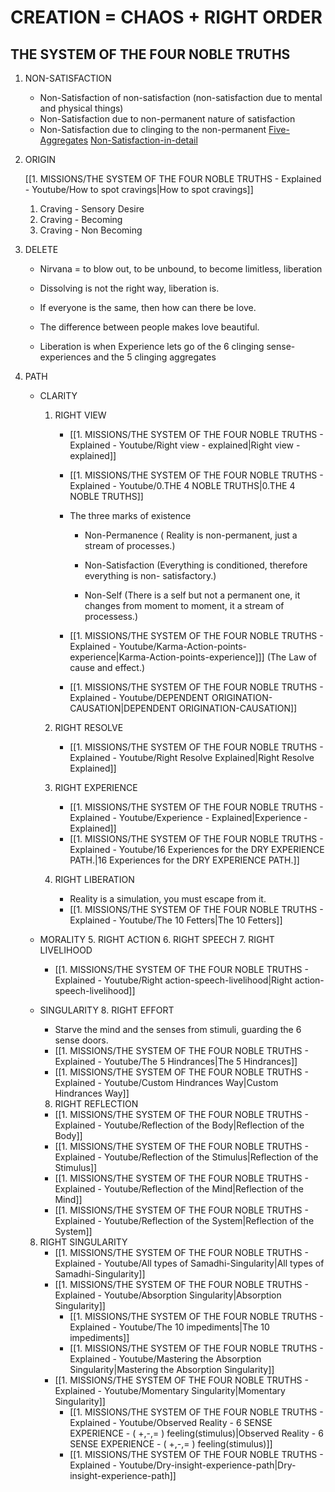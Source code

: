 # CREATION = CHAOS + RIGHT ORDER

## THE SYSTEM OF THE FOUR NOBLE TRUTHS

1. NON-SATISFACTION

   - Non-Satisfaction of non-satisfaction (non-satisfaction due to mental and physical things)
   - Non-Satisfaction due to non-permanent nature of satisfaction
   - Non-Satisfaction due to clinging to the non-permanent [Five-Aggregates](Five-Aggregates.md)
     [Non-Satisfaction-in-detail](Non-Satisfaction-in-detail.md)


1. ORIGIN

     [[1. MISSIONS/THE SYSTEM OF THE FOUR NOBLE TRUTHS - Explained - Youtube/How to spot cravings|How to spot cravings]]
     1. Craving - Sensory Desire
     2. Craving - Becoming
     3. Craving - Non Becoming

2. DELETE
      - Nirvana = to blow out, to be unbound, to become limitless, liberation

     - Dissolving is not the right way, liberation is. 
     - If everyone is the same, then how can there be love.
     - The difference between people makes love beautiful.

     - Liberation is when Experience lets go of the 6 clinging sense-experiences and the 5 clinging aggregates 

3. PATH

   - CLARITY
     1. RIGHT VIEW

          - [[1. MISSIONS/THE SYSTEM OF THE FOUR NOBLE TRUTHS - Explained - Youtube/Right view - explained|Right view - explained]]

         - [[1. MISSIONS/THE SYSTEM OF THE FOUR NOBLE TRUTHS - Explained - Youtube/0.THE 4 NOBLE TRUTHS|0.THE 4 NOBLE TRUTHS]]

         - The three marks of existence
         
             - Non-Permanence ( Reality is non-permanent, just a stream of processes.)
             
             - Non-Satisfaction (Everything is conditioned, therefore everything is non-                                         satisfactory.)
             
             - Non-Self (There is a self but not a permanent one, it changes from moment to                    moment, it a stream of processess.)

         - [[1. MISSIONS/THE SYSTEM OF THE FOUR NOBLE TRUTHS - Explained - Youtube/Karma-Action-points-experience|Karma-Action-points-experience]]] (The Law of cause and effect.)


         - [[1. MISSIONS/THE SYSTEM OF THE FOUR NOBLE TRUTHS - Explained - Youtube/DEPENDENT ORIGINATION-CAUSATION|DEPENDENT ORIGINATION-CAUSATION]]
     
	 2. RIGHT RESOLVE
	     - [[1. MISSIONS/THE SYSTEM OF THE FOUR NOBLE TRUTHS - Explained - Youtube/Right Resolve Explained|Right Resolve Explained]]
	 
	 3. RIGHT EXPERIENCE
	     - [[1. MISSIONS/THE SYSTEM OF THE FOUR NOBLE TRUTHS - Explained - Youtube/Experience - Explained|Experience - Explained]]
		 - [[1. MISSIONS/THE SYSTEM OF THE FOUR NOBLE TRUTHS - Explained - Youtube/16 Experiences for the DRY EXPERIENCE PATH.|16 Experiences for the DRY EXPERIENCE PATH.]]
	       

     4. RIGHT LIBERATION
         - Reality is a simulation, you must escape from it.
         - [[1. MISSIONS/THE SYSTEM OF THE FOUR NOBLE TRUTHS - Explained - Youtube/The 10 Fetters|The 10 Fetters]]

   - MORALITY
     5. RIGHT ACTION
     6. RIGHT SPEECH
     7. RIGHT LIVELIHOOD

      - [[1. MISSIONS/THE SYSTEM OF THE FOUR NOBLE TRUTHS - Explained - Youtube/Right action-speech-livelihood|Right action-speech-livelihood]]

   - SINGULARITY
     8. RIGHT EFFORT
      - Starve the mind and the senses from stimuli, guarding the 6 sense doors.
      - [[1. MISSIONS/THE SYSTEM OF THE FOUR NOBLE TRUTHS - Explained - Youtube/The 5 Hindrances|The 5 Hindrances]]
      - [[1. MISSIONS/THE SYSTEM OF THE FOUR NOBLE TRUTHS - Explained - Youtube/Custom Hindrances Way|Custom Hindrances Way]]

     8. RIGHT REFLECTION
       - [[1. MISSIONS/THE SYSTEM OF THE FOUR NOBLE TRUTHS - Explained - Youtube/Reflection of the Body|Reflection of the Body]]
       - [[1. MISSIONS/THE SYSTEM OF THE FOUR NOBLE TRUTHS - Explained - Youtube/Reflection of the Stimulus|Reflection of the Stimulus]]
       - [[1. MISSIONS/THE SYSTEM OF THE FOUR NOBLE TRUTHS - Explained - Youtube/Reflection of the Mind|Reflection of the Mind]]
       - [[1. MISSIONS/THE SYSTEM OF THE FOUR NOBLE TRUTHS - Explained - Youtube/Reflection of the System|Reflection of the System]]
    
    8. RIGHT SINGULARITY
       - [[1. MISSIONS/THE SYSTEM OF THE FOUR NOBLE TRUTHS - Explained - Youtube/All types of Samadhi-Singularity|All types of Samadhi-Singularity]]
       - [[1. MISSIONS/THE SYSTEM OF THE FOUR NOBLE TRUTHS - Explained - Youtube/Absorption Singularity|Absorption Singularity]]
         - [[1. MISSIONS/THE SYSTEM OF THE FOUR NOBLE TRUTHS - Explained - Youtube/The 10 impediments|The 10 impediments]]
         - [[1. MISSIONS/THE SYSTEM OF THE FOUR NOBLE TRUTHS - Explained - Youtube/Mastering the Absorption Singularity|Mastering the Absorption Singularity]]
       - [[1. MISSIONS/THE SYSTEM OF THE FOUR NOBLE TRUTHS - Explained - Youtube/Momentary Singularity|Momentary Singularity]]
         - [[1. MISSIONS/THE SYSTEM OF THE FOUR NOBLE TRUTHS - Explained - Youtube/Observed Reality - 6 SENSE EXPERIENCE - ( +,-,= ) feeling(stimulus)|Observed Reality - 6 SENSE EXPERIENCE - ( +,-,= ) feeling(stimulus)]]
         - [[1. MISSIONS/THE SYSTEM OF THE FOUR NOBLE TRUTHS - Explained - Youtube/Dry-insight-experience-path|Dry-insight-experience-path]]
